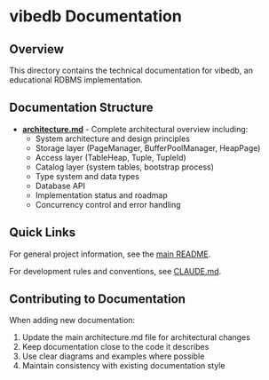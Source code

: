 # vibedb Documentation

## Overview

This directory contains the technical documentation for vibedb, an educational RDBMS implementation.

## Documentation Structure

- **[architecture.md](architecture.md)** - Complete architectural overview including:
  - System architecture and design principles
  - Storage layer (PageManager, BufferPoolManager, HeapPage)
  - Access layer (TableHeap, Tuple, TupleId)
  - Catalog layer (system tables, bootstrap process)
  - Type system and data types
  - Database API
  - Implementation status and roadmap
  - Concurrency control and error handling

## Quick Links

For general project information, see the [main README](../README.md).

For development rules and conventions, see [CLAUDE.md](../CLAUDE.md).

## Contributing to Documentation

When adding new documentation:
1. Update the main architecture.md file for architectural changes
2. Keep documentation close to the code it describes
3. Use clear diagrams and examples where possible
4. Maintain consistency with existing documentation style